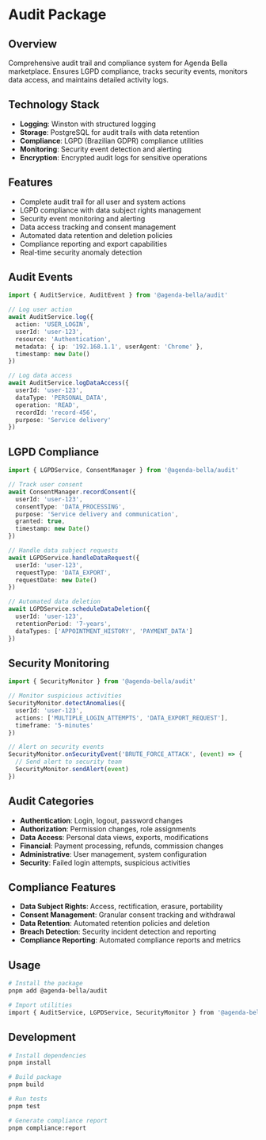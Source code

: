 # Audit Package

## Overview
Comprehensive audit trail and compliance system for Agenda Bella marketplace. Ensures LGPD compliance, tracks security events, monitors data access, and maintains detailed activity logs.

## Technology Stack
- **Logging**: Winston with structured logging
- **Storage**: PostgreSQL for audit trails with data retention
- **Compliance**: LGPD (Brazilian GDPR) compliance utilities
- **Monitoring**: Security event detection and alerting
- **Encryption**: Encrypted audit logs for sensitive operations

## Features
- Complete audit trail for all user and system actions
- LGPD compliance with data subject rights management
- Security event monitoring and alerting
- Data access tracking and consent management
- Automated data retention and deletion policies
- Compliance reporting and export capabilities
- Real-time security anomaly detection

## Audit Events
```typescript
import { AuditService, AuditEvent } from '@agenda-bella/audit'

// Log user action
await AuditService.log({
  action: 'USER_LOGIN',
  userId: 'user-123',
  resource: 'Authentication',
  metadata: { ip: '192.168.1.1', userAgent: 'Chrome' },
  timestamp: new Date()
})

// Log data access
await AuditService.logDataAccess({
  userId: 'user-123',
  dataType: 'PERSONAL_DATA',
  operation: 'READ',
  recordId: 'record-456',
  purpose: 'Service delivery'
})
```

## LGPD Compliance
```typescript
import { LGPDService, ConsentManager } from '@agenda-bella/audit'

// Track user consent
await ConsentManager.recordConsent({
  userId: 'user-123',
  consentType: 'DATA_PROCESSING',
  purpose: 'Service delivery and communication',
  granted: true,
  timestamp: new Date()
})

// Handle data subject requests
await LGPDService.handleDataRequest({
  userId: 'user-123',
  requestType: 'DATA_EXPORT',
  requestDate: new Date()
})

// Automated data deletion
await LGPDService.scheduleDataDeletion({
  userId: 'user-123',
  retentionPeriod: '7-years',
  dataTypes: ['APPOINTMENT_HISTORY', 'PAYMENT_DATA']
})
```

## Security Monitoring
```typescript
import { SecurityMonitor } from '@agenda-bella/audit'

// Monitor suspicious activities
SecurityMonitor.detectAnomalies({
  userId: 'user-123',
  actions: ['MULTIPLE_LOGIN_ATTEMPTS', 'DATA_EXPORT_REQUEST'],
  timeframe: '5-minutes'
})

// Alert on security events
SecurityMonitor.onSecurityEvent('BRUTE_FORCE_ATTACK', (event) => {
  // Send alert to security team
  SecurityMonitor.sendAlert(event)
})
```

## Audit Categories
- **Authentication**: Login, logout, password changes
- **Authorization**: Permission changes, role assignments
- **Data Access**: Personal data views, exports, modifications
- **Financial**: Payment processing, refunds, commission changes
- **Administrative**: User management, system configuration
- **Security**: Failed login attempts, suspicious activities

## Compliance Features
- **Data Subject Rights**: Access, rectification, erasure, portability
- **Consent Management**: Granular consent tracking and withdrawal
- **Data Retention**: Automated retention policies and deletion
- **Breach Detection**: Security incident detection and reporting
- **Compliance Reporting**: Automated compliance reports and metrics

## Usage
```bash
# Install the package
pnpm add @agenda-bella/audit

# Import utilities
import { AuditService, LGPDService, SecurityMonitor } from '@agenda-bella/audit'
```

## Development
```bash
# Install dependencies
pnpm install

# Build package
pnpm build

# Run tests
pnpm test

# Generate compliance report
pnpm compliance:report
```